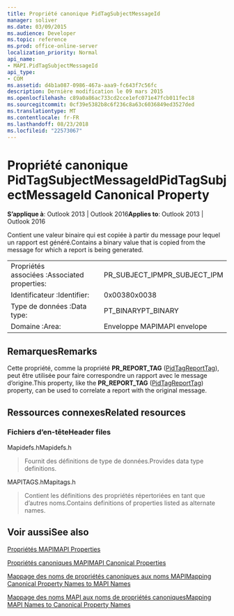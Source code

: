 ```yaml
---
title: Propriété canonique PidTagSubjectMessageId
manager: soliver
ms.date: 03/09/2015
ms.audience: Developer
ms.topic: reference
ms.prod: office-online-server
localization_priority: Normal
api_name:
- MAPI.PidTagSubjectMessageId
api_type:
- COM
ms.assetid: d4b1a087-0986-467a-aaa9-fc643f7c56fc
description: Dernière modification le 09 mars 2015
ms.openlocfilehash: c89a0a86ac733cd2cce1efc071e47fcb011fec18
ms.sourcegitcommit: 0cf39e5382b8c6f236c8a63c6036849ed3527ded
ms.translationtype: MT
ms.contentlocale: fr-FR
ms.lasthandoff: 08/23/2018
ms.locfileid: "22573067"
---
```

# <a name="pidtagsubjectmessageid-canonical-property"></a><span data-ttu-id="a7a0b-103">Propriété canonique PidTagSubjectMessageId</span><span class="sxs-lookup"><span data-stu-id="a7a0b-103">PidTagSubjectMessageId Canonical Property</span></span>

  
  
<span data-ttu-id="a7a0b-104">**S’applique à**: Outlook 2013 | Outlook 2016</span><span class="sxs-lookup"><span data-stu-id="a7a0b-104">**Applies to**: Outlook 2013 | Outlook 2016</span></span> 
  
<span data-ttu-id="a7a0b-105">Contient une valeur binaire qui est copiée à partir du message pour lequel un rapport est généré.</span><span class="sxs-lookup"><span data-stu-id="a7a0b-105">Contains a binary value that is copied from the message for which a report is being generated.</span></span> 
  
|||
|:-----|:-----|
|<span data-ttu-id="a7a0b-106">Propriétés associées :</span><span class="sxs-lookup"><span data-stu-id="a7a0b-106">Associated properties:</span></span>  <br/> |<span data-ttu-id="a7a0b-107">PR_SUBJECT_IPM</span><span class="sxs-lookup"><span data-stu-id="a7a0b-107">PR_SUBJECT_IPM</span></span>  <br/> |
|<span data-ttu-id="a7a0b-108">Identificateur :</span><span class="sxs-lookup"><span data-stu-id="a7a0b-108">Identifier:</span></span>  <br/> |<span data-ttu-id="a7a0b-109">0x0038</span><span class="sxs-lookup"><span data-stu-id="a7a0b-109">0x0038</span></span>  <br/> |
|<span data-ttu-id="a7a0b-110">Type de données :</span><span class="sxs-lookup"><span data-stu-id="a7a0b-110">Data type:</span></span>  <br/> |<span data-ttu-id="a7a0b-111">PT_BINARY</span><span class="sxs-lookup"><span data-stu-id="a7a0b-111">PT_BINARY</span></span>  <br/> |
|<span data-ttu-id="a7a0b-112">Domaine :</span><span class="sxs-lookup"><span data-stu-id="a7a0b-112">Area:</span></span>  <br/> |<span data-ttu-id="a7a0b-113">Enveloppe MAPI</span><span class="sxs-lookup"><span data-stu-id="a7a0b-113">MAPI envelope</span></span>  <br/> |
   
## <a name="remarks"></a><span data-ttu-id="a7a0b-114">Remarques</span><span class="sxs-lookup"><span data-stu-id="a7a0b-114">Remarks</span></span>

<span data-ttu-id="a7a0b-115">Cette propriété, comme la propriété **PR_REPORT_TAG** ([PidTagReportTag](pidtagreporttag-canonical-property.md)), peut être utilisée pour faire correspondre un rapport avec le message d’origine.</span><span class="sxs-lookup"><span data-stu-id="a7a0b-115">This property, like the **PR_REPORT_TAG** ([PidTagReportTag](pidtagreporttag-canonical-property.md)) property, can be used to correlate a report with the original message.</span></span> 
  
## <a name="related-resources"></a><span data-ttu-id="a7a0b-116">Ressources connexes</span><span class="sxs-lookup"><span data-stu-id="a7a0b-116">Related resources</span></span>

### <a name="header-files"></a><span data-ttu-id="a7a0b-117">Fichiers d’en-tête</span><span class="sxs-lookup"><span data-stu-id="a7a0b-117">Header files</span></span>

<span data-ttu-id="a7a0b-118">Mapidefs.h</span><span class="sxs-lookup"><span data-stu-id="a7a0b-118">Mapidefs.h</span></span>
  
> <span data-ttu-id="a7a0b-119">Fournit des définitions de type de données.</span><span class="sxs-lookup"><span data-stu-id="a7a0b-119">Provides data type definitions.</span></span>
    
<span data-ttu-id="a7a0b-120">MAPITAGS.h</span><span class="sxs-lookup"><span data-stu-id="a7a0b-120">Mapitags.h</span></span>
  
> <span data-ttu-id="a7a0b-121">Contient les définitions des propriétés répertoriées en tant que d’autres noms.</span><span class="sxs-lookup"><span data-stu-id="a7a0b-121">Contains definitions of properties listed as alternate names.</span></span>
    
## <a name="see-also"></a><span data-ttu-id="a7a0b-122">Voir aussi</span><span class="sxs-lookup"><span data-stu-id="a7a0b-122">See also</span></span>



[<span data-ttu-id="a7a0b-123">Propriétés MAPI</span><span class="sxs-lookup"><span data-stu-id="a7a0b-123">MAPI Properties</span></span>](mapi-properties.md)
  
[<span data-ttu-id="a7a0b-124">Propriétés canoniques MAPI</span><span class="sxs-lookup"><span data-stu-id="a7a0b-124">MAPI Canonical Properties</span></span>](mapi-canonical-properties.md)
  
[<span data-ttu-id="a7a0b-125">Mappage des noms de propriétés canoniques aux noms MAPI</span><span class="sxs-lookup"><span data-stu-id="a7a0b-125">Mapping Canonical Property Names to MAPI Names</span></span>](mapping-canonical-property-names-to-mapi-names.md)
  
[<span data-ttu-id="a7a0b-126">Mappage des noms MAPI aux noms de propriétés canoniques</span><span class="sxs-lookup"><span data-stu-id="a7a0b-126">Mapping MAPI Names to Canonical Property Names</span></span>](mapping-mapi-names-to-canonical-property-names.md)

